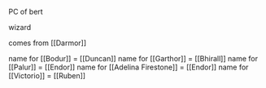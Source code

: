 PC of bert

wizard

comes from [[Darmor]]


name for [[Bodur]] = [[Duncan]]
name for [[Garthor]] = [[Bhirall]]
name for [[Palur]] = [[Endor]]
name for [[Adelina Firestone]] = [[Endor]]
name for [[Victorio]] = [[Ruben]]